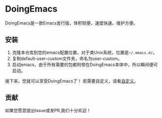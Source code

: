 # DoingEmacs
DoingEmacs是一款Emacs发行版，体积轻便，速度快速，维护方便。

## 安装
1. 克隆本仓库到您的emacs配置位置，对于类Unix系统，位置是`~/.emacs.d/`。
2. 复制default-user-custom文件夹，命名为user-custom。
3. 启动emacs，由于所有需要的包都附带在DoingEmacs本体中，所以瞬间便可启动。

接下来，您就可以享受DoingEmacs了！
若需要自定义，请看[自定义](./custom.md)。

## 贡献
如果您愿意提出Issue或发PR,我们十分欢迎！
